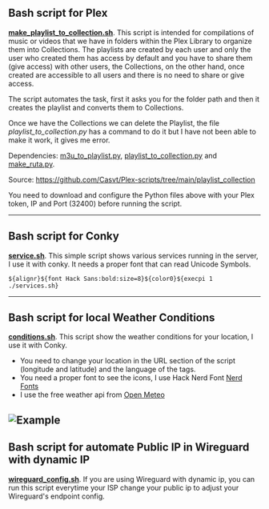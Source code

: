 ## Bash script for Plex

**[make_playlist_to_collection.sh](https://github.com/rnlagos/bash/blob/main/make_playlist_to_collection.sh)**. This script is intended for compilations of music or videos that we have in folders within the Plex Library to organize them into Collections. The playlists are created by each user and only the user who created them has access by default and you have to share them (give access) with other users, the Collections, on the other hand, once created are accessible to all users and there is no need to share or give access. 

The script automates the task, first it asks you for the folder path and then it creates the playlist and converts them to Collections.

Once we have the Collections we can delete the Playlist, the file *playlist_to_collection.py* has a command to do it but I have not been able to make it work, it gives me error. 

Dependencies: [m3u_to_playlist.py](https://github.com/Casvt/Plex-scripts/blob/main/playlist_collection/m3u_to_playlist.py), [playlist_to_collection.py](https://github.com/Casvt/Plex-scripts/blob/main/playlist_collection/playlist_to_collection.py) and [make_ruta.py](https://github.com/rnlagos/bash/blob/main/ruta.py).

Source: https://github.com/Casvt/Plex-scripts/tree/main/playlist_collection

You need to download and configure the Python files above with your Plex token, IP and Port (32400) before running the script.

--- 
## Bash script for Conky

**[service.sh](https://github.com/rnlagos/bash/blob/main/services.sh)**. This simple script shows various services running in the server, I use it with conky. It needs a proper font that can read Unicode Symbols.

``${alignr}${font Hack Sans:bold:size=8}${color0}${execpi 1 ./services.sh}``

---
## Bash script for local Weather Conditions

**[conditions.sh](https://github.com/rnlagos/bash/blob/main/conditions.sh)**. This script show the weather conditions for your location, I use it with Conky.

- You need to change your location in the URL section of the script (longitude and latitude) and the language of the tags.
- You need a proper font to see the icons, I use Hack Nerd Font [Nerd Fonts](https://www.nerdfonts.com/)
- I use the free weather api from [Open Meteo](https://open-meteo.com/en/docs)

![Example](https://tasarte.app/images/conditions.png)
--- 
## Bash script for automate Public IP in Wireguard with dynamic IP

**[wireguard_config.sh](https://github.com/rnlagos/bash/blob/main/wireguard_config.sh)**. If you are using Wireguard with dynamic ip, you can run this script everytime your ISP change your public ip to adjust your Wireguard's endpoint config. 

